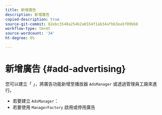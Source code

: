 ```yaml
---
title: 新增廣告
description: 新增廣告
copied-description: true
source-git-commit: 02ebc3548a254b2a6554f1ab34afbb3ea5f09bb8
workflow-type: tm+mt
source-wordcount: '34'
ht-degree: 0%

---
```


# 新增廣告 {#add-advertising}

您可以建立「 」，將廣告功能新增至播放器 `AdsManager` 或透過管理員工廠來進行。

* 若要建立 `AdsManager`：
* 若要使用 `ManagerFactory` 啟用或停用廣告
